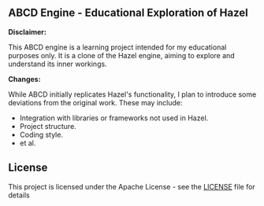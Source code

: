  ## ABCD Engine - Educational Exploration of Hazel

**Disclaimer:**

This ABCD engine is a learning project intended for my educational purposes only. It is a clone of the Hazel engine, aiming to explore and understand its inner workings.

**Changes:**

While ABCD initially replicates Hazel's functionality, I plan to introduce some deviations from the original work. These may include:

-   Integration with libraries or frameworks not used in Hazel.
-   Project structure.
-   Coding style.
-   et al.

## License

This project is licensed under the Apache License - see the  [LICENSE](https://github.com/Oakmura/ABCD/blob/main/LICENSE)  file for details
